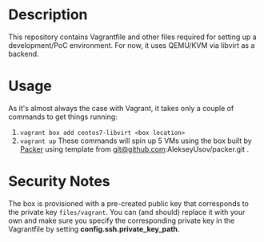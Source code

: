 # Description
This repository contains Vagrantfile and other files required for setting up a development/PoC environment. For now, it uses QEMU/KVM via libvirt as a backend.

# Usage
As it's almost always the case with Vagrant, it takes only a couple of commands to get things running:
1. `vagrant box add centos7-libvirt <box location>`
2. `vagrant up`
These commands will spin up 5 VMs using the box built by [Packer](https://www.packer.io) using template from git@github.com:AlekseyUsov/packer.git .

# Security Notes
The box is provisioned with a pre-created public key that corresponds to the private key `files/vagrant`. You can (and should) replace it with your own and make sure you specify the corresponding private key in the Vagrantfile by setting **config.ssh.private_key_path**.
